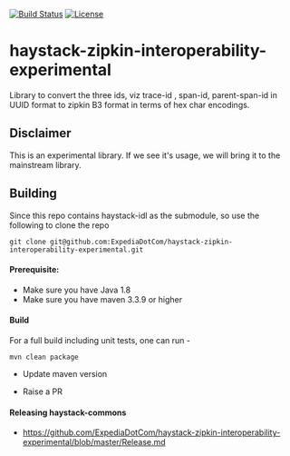 [![Build Status](https://travis-ci.com/ExpediaDotCom/haystack-zipkin-interoperability-experimental.svg?branch=master)](https://travis-ci.com/github/ExpediaDotCom/haystack-zipkin-interoperability-experimental)
[![License](https://img.shields.io/badge/license-Apache%20License%202.0-blue.svg)](https://github.com/ExpediaDotCom/haystack/blob/master/LICENSE)


# haystack-zipkin-interoperability-experimental
Library to convert the three ids, viz trace-id , span-id, parent-span-id in UUID format to 
zipkin B3 format in terms of hex char encodings.

## Disclaimer 
This is an experimental library. If we see it's usage, we will bring it to the mainstream library.


## Building

Since this repo contains haystack-idl as the submodule, so use the following to clone the repo

```git clone git@github.com:ExpediaDotCom/haystack-zipkin-interoperability-experimental.git```

#### Prerequisite: 

* Make sure you have Java 1.8
* Make sure you have maven 3.3.9 or higher


#### Build

For a full build including unit tests, one can run -

```
mvn clean package
```

* Update maven version

* Raise a PR

#### Releasing haystack-commons
* https://github.com/ExpediaDotCom/haystack-zipkin-interoperability-experimental/blob/master/Release.md

